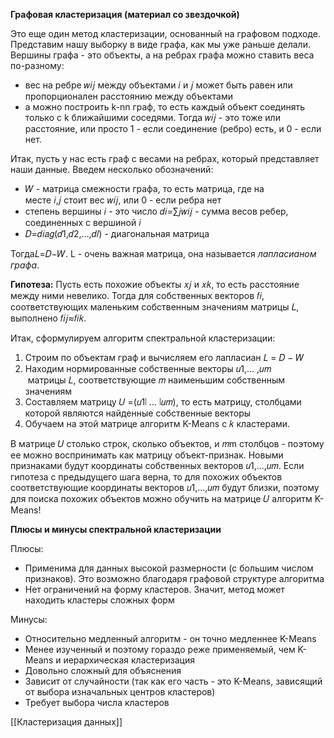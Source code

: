 **Графовая кластеризация (материал со звездочкой)**

Это еще один метод кластеризации, основанный на графовом подходе. Представим нашу выборку в виде графа, как мы уже раньше делали. Вершины графа - это объекты, а на ребрах графа можно ставить веса по-разному:

- вес на ребре 𝑤𝑖𝑗 между объектами 𝑖 и 𝑗 может быть равен или пропорционален расстоянию между объектами
- а можно построить k-nn граф, то есть каждый объект соединять только с k ближайшими соседями. Тогда 𝑤𝑖𝑗​ - это тоже или расстояние, или просто 1 - если соединение (ребро) есть, и 0 - если нет.

Итак, пусть у нас есть граф с весами на ребрах, который представляет наши данные. Введем несколько обозначений:

- 𝑊 - матрица смежности графа, то есть матрица, где на месте 𝑖,𝑗 стоит вес 𝑤𝑖𝑗, или 0 - если ребра нет
- степень вершины 𝑖 - это число 𝑑𝑖=∑𝑗𝑤𝑖𝑗​ - сумма весов ребер, соединенных с вершиной 𝑖
- 𝐷=𝑑𝑖𝑎𝑔(𝑑1,𝑑2,...,𝑑𝑙) - диагональная матрица

Тогда𝐿=𝐷−𝑊.
L - очень важная матрица, она называется _лапласианом графа_.

**Гипотеза:** Пусть есть похожие объекты 𝑥𝑗​ и 𝑥𝑘​, то есть расстояние между ними невелико. Тогда для собственных векторов 𝑓𝑖​, соответствующих маленьким собственным значениям матрицы 𝐿, выполнено 𝑓𝑖𝑗≈𝑓𝑖𝑘​.


Итак, сформулируем алгоритм спектральной кластеризации:

1. Строим по объектам граф и вычисляем его лапласиан 𝐿 = 𝐷 − 𝑊
2. Находим нормированные собственные векторы 𝑢1,... ,𝑢𝑚  матрицы 𝐿, соответствующие 𝑚 наименьшим собственным значениям
3. Составляем матрицу 𝑈 =(𝑢1∣ ... ∣𝑢𝑚), то есть матрицу, столбцами которой являются найденные собственные векторы
4. Обучаем на этой матрице алгоритм K-Means c 𝑘 кластерами.

В матрице 𝑈 столько строк, сколько объектов, и 𝑚m столбцов - поэтому ее можно воспринимать как матрицу объект-признак. Новыми признаками будут координаты собственных векторов 𝑢1,...,𝑢𝑚​. Если гипотеза с предыдущего шага верна, то для похожих объектов соответствующие координаты векторов 𝑢1,...,𝑢𝑚​ будут близки, поэтому для поиска похожих объектов можно обучить на матрице 𝑈 алгоритм K-Means!


**Плюсы и минусы спектральной кластеризации**

Плюсы:

- Применима для данных высокой размерности (с большим числом признаков). Это возможно благодаря графовой структуре алгоритма
- Нет ограничений на форму кластеров. Значит, метод может находить кластеры сложных форм

Минусы:

- Относительно медленный алгоритм - он точно медленнее K-Means
- Менее изученный и поэтому гораздо реже применяемый, чем K-Means и иерархическая кластеризация 
- Довольно сложный для объяснения
- Зависит от случайности (так как его часть - это K-Means, зависящий от выбора изначальных центров кластеров)
- Требует выбора числа кластеров

[[Кластеризация данных]]